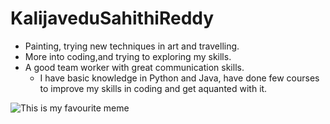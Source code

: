 # KalijaveduSahithiReddy

* Painting, trying new techniques in art and travelling.
* More into coding,and trying to exploring my skills.
* A good team worker with great communication skills.
  * I have basic knowledge in Python and Java, have done few courses to improve my skills in coding and get aquanted with it. 

![This is my favourite meme](https://img-aws.ehowcdn.com/700x/www.onlyinyourstate.com/wp-content/uploads/2017/11/winter-meme.jpg)
